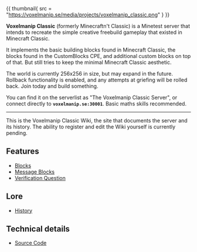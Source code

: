 {{ thumbnail{
	src = "https://voxelmanip.se/media/projects/voxelmanip_classic.png"
} }}

**Voxelmanip Classic** (formerly Minecraftn't Classic) is a Minetest server that intends to recreate the simple creative freebuild gameplay that existed in Minecraft Classic.

It implements the basic building blocks found in Minecraft Classic, the blocks found in the CustomBlocks CPE, and additional custom blocks on top of that. But still tries to keep the minimal Minecraft Classic aesthetic.

The world is currently 256x256 in size, but may expand in the future. Rollback functionality is enabled, and any attempts at griefing will be rolled back. Join today and build something.

You can find it on the serverlist as "The Voxelmanip Classic Server", or connect directly to **`voxelmanip.se:30001`**. Basic maths skills recommended.

---

This is the Voxelmanip Classic Wiki, the site that documents the server and its history. The ability to register and edit the Wiki yourself is currently pending.

## Features
- [Blocks](Blocks)
- [Message Blocks](Message_Blocks)
- [Verification Question](Verification_Question)

## Lore
- [History](History)

## Technical details
- [Source Code](Source_Code)
